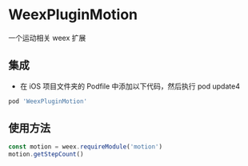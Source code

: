 # WeexPluginMotion
<!--[![Build Status](https://travis-ci.org/lw1024/SwiftCommons.svg?branch=master)](https://travis-ci.org/lw1024/SwiftCommons)
[![Version](https://img.shields.io/cocoapods/v/SwiftCommons.svg?style=flat)](http://cocoapods.org/pods/SwiftCommons)
[![License](https://img.shields.io/cocoapods/l/SwiftCommons.svg?style=flat)](http://cocoapods.org/pods/SwiftCommons)
[![Platform](https://img.shields.io/cocoapods/p/SwiftCommons.svg?style=flat)](http://cocoapods.org/pods/SwiftCommons)
[![Coverage Status](https://coveralls.io/repos/github/lw1024/SwiftCommons/badge.svg?branch=master)](https://coveralls.io/github/lw1024/SwiftCommons?branch=master)-->

一个运动相关 weex 扩展

## 集成

- 在 iOS 项目文件夹的 Podfile 中添加以下代码，然后执行 pod update4

```ruby
pod 'WeexPluginMotion'
```

## 使用方法

```javascript
const motion = weex.requireModule('motion')
motion.getStepCount()
```


